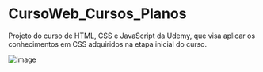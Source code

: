 # CursoWeb_Cursos_Planos
Projeto do curso de HTML, CSS e JavaScript da Udemy, que visa aplicar os conhecimentos em CSS adquiridos na etapa inicial do curso.

![image](https://github.com/LeonardoSanga/Udemy_Cursos_Planos/assets/100099053/6fbebde2-1b5b-41f0-b6b1-90fb42ee24f3)
